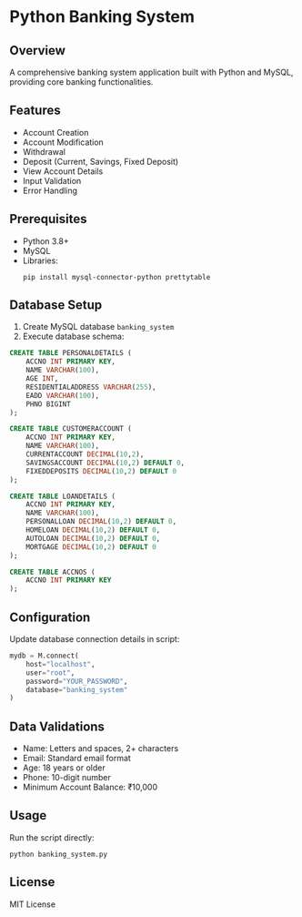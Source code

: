 # Python Banking System

## Overview
A comprehensive banking system application built with Python and MySQL, providing core banking functionalities.

## Features
- Account Creation
- Account Modification
- Withdrawal
- Deposit (Current, Savings, Fixed Deposit)
- View Account Details
- Input Validation
- Error Handling

## Prerequisites
- Python 3.8+
- MySQL
- Libraries:
  ```
  pip install mysql-connector-python prettytable
  ```

## Database Setup
1. Create MySQL database `banking_system`
2. Execute database schema:
```sql
CREATE TABLE PERSONALDETAILS (
    ACCNO INT PRIMARY KEY,
    NAME VARCHAR(100),
    AGE INT,
    RESIDENTIALADDRESS VARCHAR(255),
    EADD VARCHAR(100),
    PHNO BIGINT
);

CREATE TABLE CUSTOMERACCOUNT (
    ACCNO INT PRIMARY KEY,
    NAME VARCHAR(100),
    CURRENTACCOUNT DECIMAL(10,2),
    SAVINGSACCOUNT DECIMAL(10,2) DEFAULT 0,
    FIXEDDEPOSITS DECIMAL(10,2) DEFAULT 0
);

CREATE TABLE LOANDETAILS (
    ACCNO INT PRIMARY KEY,
    NAME VARCHAR(100),
    PERSONALLOAN DECIMAL(10,2) DEFAULT 0,
    HOMELOAN DECIMAL(10,2) DEFAULT 0,
    AUTOLOAN DECIMAL(10,2) DEFAULT 0,
    MORTGAGE DECIMAL(10,2) DEFAULT 0
);

CREATE TABLE ACCNOS (
    ACCNO INT PRIMARY KEY
);
```

## Configuration
Update database connection details in script:
```python
mydb = M.connect(
    host="localhost", 
    user="root", 
    password="YOUR_PASSWORD", 
    database="banking_system"
)
```

## Data Validations
- Name: Letters and spaces, 2+ characters
- Email: Standard email format
- Age: 18 years or older
- Phone: 10-digit number
- Minimum Account Balance: ₹10,000

## Usage
Run the script directly:
```
python banking_system.py
```

## License
MIT License
